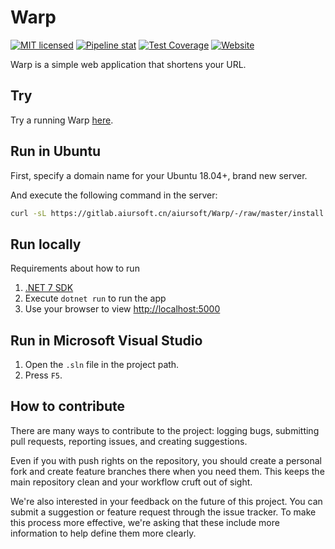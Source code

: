 # Warp

[![MIT licensed](https://img.shields.io/badge/license-MIT-blue.svg)](https://gitlab.aiursoft.cn/aiursoft/warp/-/blob/master/LICENSE)
[![Pipeline stat](https://gitlab.aiursoft.cn/aiursoft/warp/badges/master/pipeline.svg)](https://gitlab.aiursoft.cn/aiursoft/warp/-/pipelines)
[![Test Coverage](https://gitlab.aiursoft.cn/aiursoft/warp/badges/master/coverage.svg)](https://gitlab.aiursoft.cn/aiursoft/warp/-/pipelines)
[![Website](https://img.shields.io/website?url=https%3A%2F%2Fwarp.aiursoft.com%2F%3Fshow%3Ddirect)](https://warp.aiursoft.com)

Warp is a simple web application that shortens your URL.

## Try

Try a running Warp [here](https://warp.aiursoft.com).

## Run in Ubuntu

First, specify a domain name for your Ubuntu 18.04+, brand new server.

And execute the following command in the server:

```bash
curl -sL https://gitlab.aiursoft.cn/aiursoft/Warp/-/raw/master/install.sh | sudo bash -s http://warp.local
```

## Run locally

Requirements about how to run

1. [.NET 7 SDK](http://dot.net/)
2. Execute `dotnet run` to run the app
3. Use your browser to view [http://localhost:5000](http://localhost:5000)

## Run in Microsoft Visual Studio

1. Open the `.sln` file in the project path.
2. Press `F5`.

## How to contribute

There are many ways to contribute to the project: logging bugs, submitting pull requests, reporting issues, and creating suggestions.

Even if you with push rights on the repository, you should create a personal fork and create feature branches there when you need them. This keeps the main repository clean and your workflow cruft out of sight.

We're also interested in your feedback on the future of this project. You can submit a suggestion or feature request through the issue tracker. To make this process more effective, we're asking that these include more information to help define them more clearly.
